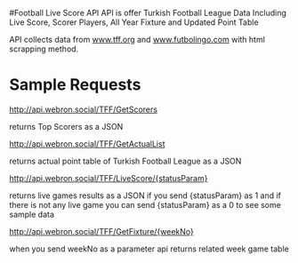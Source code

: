 #Football Live Score API 
API is offer Turkish Football League Data Including 
Live Score, Scorer Players, All Year Fixture and Updated Point Table

API collects data from www.tff.org and www.futbolingo.com with html scrapping method.

# Sample Requests


http://api.webron.social/TFF/GetScorers

returns Top Scorers as a JSON

http://api.webron.social/TFF/GetActualList 

returns actual point table of Turkish Football League as a JSON

http://api.webron.social/TFF/LiveScore/{statusParam}

returns live games results as a JSON if you send {statusParam} as 1 
and if there is not any live game you can send {statusParam} as a 0 to see some sample data

http://api.webron.social/TFF/GetFixture/{weekNo}

when you send weekNo as a parameter api returns related week game table


